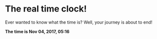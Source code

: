 # The real time clock!

Ever wanted to know what the time is? Well, your journey is about to end!

**The time is Nov 04, 2017, 05:16**